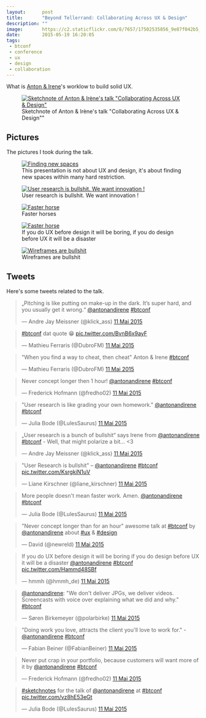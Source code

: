 ```yaml
---
layout:      post
title:       "Beyond Tellerrand: Collaborating Across UX & Design"
description: ""
image:       https://c2.staticflickr.com/8/7657/17502535856_9e87f042b5_z.jpg
date:        2015-05-19 16:20:05
tags:
 - btconf
 - conference
 - ux
 - design
 - collaboration
---
```


What is [Anton & Irene](https://twitter.com/antonandirene)'s worklow to build solid UX.

<figure>
  <a href="https://www.flickr.com/photos/alienlebarge/17341740478" title="Sketchnote of Anton &amp; Irène&#x27;s talk &quot;Collaborating Across UX &amp; Design&quot; by Cédric Aellen, sur Flickr"><img src="https://c1.staticflickr.com/9/8868/17341740478_f203fb9650_z.jpg" alt="Sketchnote of Anton &amp; Irène&#x27;s talk &quot;Collaborating Across UX &amp; Design&quot;"></a>
  <figcaption>Sketchnote of Anton &amp; Irène&#x27;s talk &quot;Collaborating Across UX &amp; Design&quot;"</figcaption>
</figure>

## Pictures

The pictures I took during the talk.

<figure>
  <a href="https://www.flickr.com/photos/alienlebarge/17502535856" title="Finding new spaces by Cédric Aellen, sur Flickr"><img src="https://c2.staticflickr.com/8/7657/17502535856_9e87f042b5_z.jpg" alt="Finding new spaces"></a>
  <figcaption>This presentation is not about UX and design, it's about finding new spaces within many hard restriction.</figcaption>
</figure>

<figure>
  <a href="https://www.flickr.com/photos/alienlebarge/16908570143" title="User research is bullshit. We want innovation ! by Cédric Aellen, sur Flickr"><img src="https://c2.staticflickr.com/6/5445/16908570143_e7c4480020_z.jpg" alt="User research is bullshit. We want innovation !"></a>
  <figcaption>User research is bullshit. We want innovation !</figcaption>
</figure>

<figure>
  <a href="https://www.flickr.com/photos/alienlebarge/17341303860" title="Faster horse by Cédric Aellen, sur Flickr"><img src="https://c2.staticflickr.com/6/5337/17341303860_4dfc409809_z.jpg" alt="Faster horse"></a>
  <figcaption>Faster horses</figcaption>
</figure>

<figure>
  <a href="https://www.flickr.com/photos/alienlebarge/17341303860" title="Faster horse by Cédric Aellen, sur Flickr"><img src="https://c2.staticflickr.com/6/5337/17341303860_4dfc409809_z.jpg" alt="Faster horse"></a>
  <figcaption>If you do UX before design it will be boring, if you do design before UX it will be a disaster</figcaption>
</figure>

<figure>
  <a href="https://www.flickr.com/photos/alienlebarge/17528878035" title="Wireframes are bullshit by Cédric Aellen, sur Flickr"><img src="https://c1.staticflickr.com/9/8865/17528878035_84fabbc69a_z.jpg" alt="Wireframes are bullshit"></a>
  <figcaption>Wireframes are bullshit</figcaption>
</figure>

## Tweets

Here's some tweets related to the talk.

<blockquote class="twitter-tweet" lang="fr"><p lang="en" dir="ltr">„Pitching is like putting on make-up in the dark. It’s super hard, and you usually get it wrong.“ <a href="https://twitter.com/antonandirene">@antonandirene</a> <a href="https://twitter.com/hashtag/btconf?src=hash">#btconf</a></p>&mdash; Andre Jay Meissner (@klick_ass) <a href="https://twitter.com/klick_ass/status/597769494057132032">11 Mai 2015</a></blockquote>
<script async src="//platform.twitter.com/widgets.js" charset="utf-8"></script>

<blockquote class="twitter-tweet" lang="fr"><p lang="en" dir="ltr"><a href="https://twitter.com/hashtag/btconf?src=hash">#btconf</a> dat quote 😁 <a href="http://t.co/BvnB6x9ayF">pic.twitter.com/BvnB6x9ayF</a></p>&mdash; Mathieu Ferraris (@DubroFM) <a href="https://twitter.com/DubroFM/status/597770149182201856">11 Mai 2015</a></blockquote>
<script async src="//platform.twitter.com/widgets.js" charset="utf-8"></script>

<blockquote class="twitter-tweet" lang="fr"><p lang="en" dir="ltr">&quot;When you find a way to cheat, then cheat&quot; Anton &amp; Irene <a href="https://twitter.com/hashtag/btconf?src=hash">#btconf</a></p>&mdash; Mathieu Ferraris (@DubroFM) <a href="https://twitter.com/DubroFM/status/597772559317397505">11 Mai 2015</a></blockquote>
<script async src="//platform.twitter.com/widgets.js" charset="utf-8"></script>

<blockquote class="twitter-tweet" lang="fr"><p lang="en" dir="ltr">Never concept longer then 1 hour! <a href="https://twitter.com/antonandirene">@antonandirene</a> <a href="https://twitter.com/hashtag/btconf?src=hash">#btconf</a></p>&mdash; Frederick Hofmann (@fredho02) <a href="https://twitter.com/fredho02/status/597772638384222209">11 Mai 2015</a></blockquote>
<script async src="//platform.twitter.com/widgets.js" charset="utf-8"></script>

<blockquote class="twitter-tweet" lang="fr"><p lang="en" dir="ltr">&quot;User research is like grading your own homework.&quot; <a href="https://twitter.com/antonandirene">@antonandirene</a> <a href="https://twitter.com/hashtag/btconf?src=hash">#btconf</a></p>&mdash; Julia Bode (@LulesSaurus) <a href="https://twitter.com/LulesSaurus/status/597773379551244288">11 Mai 2015</a></blockquote>
<script async src="//platform.twitter.com/widgets.js" charset="utf-8"></script>

<blockquote class="twitter-tweet" lang="fr"><p lang="en" dir="ltr">„User research is a bunch of bullshit“ says Irene from <a href="https://twitter.com/antonandirene">@antonandirene</a> <a href="https://twitter.com/hashtag/btconf?src=hash">#btconf</a> - Well, that might polarize a bit… &lt;3</p>&mdash; Andre Jay Meissner (@klick_ass) <a href="https://twitter.com/klick_ass/status/597773522736435200">11 Mai 2015</a></blockquote>
<script async src="//platform.twitter.com/widgets.js" charset="utf-8"></script>

<blockquote class="twitter-tweet" lang="fr"><p lang="en" dir="ltr">&quot;User Research is bullshit&quot; – <a href="https://twitter.com/antonandirene">@antonandirene</a> <a href="https://twitter.com/hashtag/btconf?src=hash">#btconf</a> <a href="http://t.co/KsrgkiN1uV">pic.twitter.com/KsrgkiN1uV</a></p>&mdash; Liane Kirschner (@liane_kirschner) <a href="https://twitter.com/liane_kirschner/status/597773841402855425">11 Mai 2015</a></blockquote>
<script async src="//platform.twitter.com/widgets.js" charset="utf-8"></script>

<blockquote class="twitter-tweet" lang="fr"><p lang="en" dir="ltr">More people doesn&#39;t mean faster work. Amen. <a href="https://twitter.com/antonandirene">@antonandirene</a> <a href="https://twitter.com/hashtag/btconf?src=hash">#btconf</a></p>&mdash; Julia Bode (@LulesSaurus) <a href="https://twitter.com/LulesSaurus/status/597776580979589120">11 Mai 2015</a></blockquote>
<script async src="//platform.twitter.com/widgets.js" charset="utf-8"></script>

<blockquote class="twitter-tweet" lang="fr"><p lang="en" dir="ltr">&quot;Never concept longer than for an hour&quot; awesome talk at <a href="https://twitter.com/hashtag/btconf?src=hash">#btconf</a> by <a href="https://twitter.com/antonandirene">@antonandirene</a> about <a href="https://twitter.com/hashtag/ux?src=hash">#ux</a> &amp; <a href="https://twitter.com/hashtag/design?src=hash">#design</a></p>&mdash; David (@newreld) <a href="https://twitter.com/newreld/status/597777052155142144">11 Mai 2015</a></blockquote>
<script async src="//platform.twitter.com/widgets.js" charset="utf-8"></script>

<blockquote class="twitter-tweet" lang="fr"><p lang="en" dir="ltr">If you do UX before design it will be boring if you do design before UX it will be a disaster <a href="https://twitter.com/antonandirene">@antonandirene</a> <a href="https://twitter.com/hashtag/btconf?src=hash">#btconf</a> <a href="http://t.co/Hammd48SBf">pic.twitter.com/Hammd48SBf</a></p>&mdash; hmmh (@hmmh_de) <a href="https://twitter.com/hmmh_de/status/597777383022850048">11 Mai 2015</a></blockquote>
<script async src="//platform.twitter.com/widgets.js" charset="utf-8"></script>

<blockquote class="twitter-tweet" lang="fr"><p lang="en" dir="ltr"><a href="https://twitter.com/antonandirene">@antonandirene</a>: &quot;We don&#39;t deliver JPGs, we deliver videos. Screencasts with voice over explaining what we did and why.&quot; <a href="https://twitter.com/hashtag/btconf?src=hash">#btconf</a></p>&mdash; Søren Birkemeyer (@polarbirke) <a href="https://twitter.com/polarbirke/status/597778403476004865">11 Mai 2015</a></blockquote>
<script async src="//platform.twitter.com/widgets.js" charset="utf-8"></script>

<blockquote class="twitter-tweet" lang="fr"><p lang="en" dir="ltr">&quot;Doing work you love, attracts the client you&#39;ll love to work for.&quot; -<a href="https://twitter.com/antonandirene">@antonandirene</a> <a href="https://twitter.com/hashtag/btconf?src=hash">#btconf</a></p>&mdash; Fabian Beiner (@FabianBeiner) <a href="https://twitter.com/FabianBeiner/status/597778710360694784">11 Mai 2015</a></blockquote>
<script async src="//platform.twitter.com/widgets.js" charset="utf-8"></script>

<blockquote class="twitter-tweet" lang="fr"><p lang="en" dir="ltr">Never put crap in your portfolio, because customers will want more of it by <a href="https://twitter.com/antonandirene">@antonandirene</a> <a href="https://twitter.com/hashtag/btconf?src=hash">#btconf</a></p>&mdash; Frederick Hofmann (@fredho02) <a href="https://twitter.com/fredho02/status/597778757894680576">11 Mai 2015</a></blockquote>
<script async src="//platform.twitter.com/widgets.js" charset="utf-8"></script>

<blockquote class="twitter-tweet" lang="fr"><p lang="en" dir="ltr"><a href="https://twitter.com/hashtag/sketchnotes?src=hash">#sketchnotes</a> for the talk of <a href="https://twitter.com/antonandirene">@antonandirene</a> at <a href="https://twitter.com/hashtag/btconf?src=hash">#btconf</a> <a href="http://t.co/vz8hE53eGt">pic.twitter.com/vz8hE53eGt</a></p>&mdash; Julia Bode (@LulesSaurus) <a href="https://twitter.com/LulesSaurus/status/597786824078192640">11 Mai 2015</a></blockquote>
<script async src="//platform.twitter.com/widgets.js" charset="utf-8"></script>
